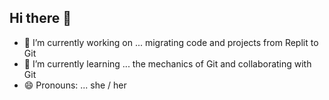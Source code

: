 ## Hi there 👋
- 🔭 I’m currently working on ... migrating code and projects from Replit to Git
- 🌱 I’m currently learning ... the mechanics of Git and collaborating with Git
- 😄 Pronouns: ... she / her
<!--
**drtupper/drtupper** is a ✨ _special_ ✨ repository because its `README.md` (this file) appears on your GitHub profile.

Here are some ideas to get you started:

- 🔭 I’m currently working on ... migrating code and projects from Replit to Git
- 🌱 I’m currently learning ... the mechanics of Git and collaborating with Git
- 👯 I’m looking to collaborate on ...
- 🤔 I’m looking for help with ...
- 💬 Ask me about ...
- 📫 How to reach me: ...
- 😄 Pronouns: ... she / her
- ⚡ Fun fact: ...
-->
